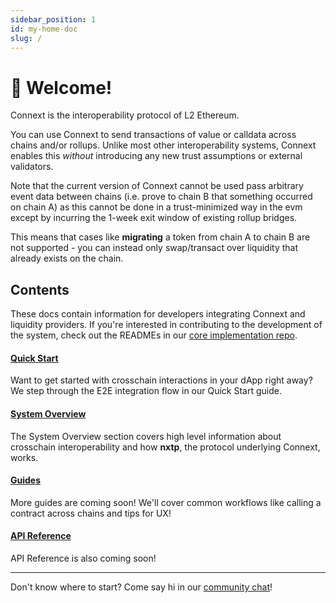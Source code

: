 ```yaml
---
sidebar_position: 1
id: my-home-doc
slug: /
---
```


# 👋 Welcome!

Connext is the interoperability protocol of L2 Ethereum.

You can use Connext to send transactions of value or calldata across chains and/or rollups. Unlike most other interoperability systems, Connext enables this *without* introducing any new trust assumptions or external validators.

Note that the current version of Connext cannot be used pass arbitrary event data between chains (i.e. prove to chain B that something occurred on chain A) as this cannot be done in a trust-minimized way in the evm except by incurring the 1-week exit window of existing rollup bridges. 

This means that cases like **migrating** a token from chain A to chain B are not supported - you can instead only swap/transact over liquidity that already exists on the chain.

## Contents

These docs contain information for developers integrating Connext and liquidity providers. If you're interested in contributing to the development of the system, check out the READMEs in our [core implementation repo](https://github.com/connext/nxtp).

#### [Quick Start](./Integration/QuickStart/setup)

Want to get started with crosschain interactions in your dApp right away? We step through the E2E integration flow in our Quick Start guide.

#### [System Overview](./Integration/SystemOverview/faq)

The System Overview section covers high level information about crosschain interoperability and how **nxtp**, the protocol underlying Connext, works.

#### [Guides](./developers/getting-started)

More guides are coming soon! We'll cover common workflows like calling a contract across chains and tips for UX!

#### [API Reference](./APIReference/sdkAPI)

API Reference is also coming soon!

---

Don't know where to start? Come say hi in our [community chat](https://chat.connext.network)!
